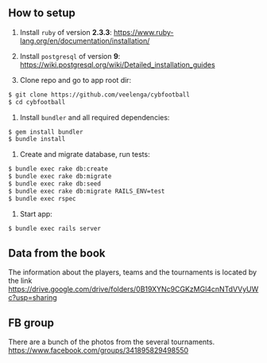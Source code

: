 ## How to setup

  1. Install `ruby` of version **2.3.3**: https://www.ruby-lang.org/en/documentation/installation/

  1. Install `postgresql` of version **9**: https://wiki.postgresql.org/wiki/Detailed_installation_guides

  1. Clone repo and go to app root dir:

  ```sh
  $ git clone https://github.com/veelenga/cybfootball
  $ cd cybfootball
  ```

  1. Install `bundler` and all required dependencies:

  ```sh
  $ gem install bundler
  $ bundle install
  ```

  1. Create and migrate database, run tests:

  ```sh
  $ bundle exec rake db:create
  $ bundle exec rake db:migrate
  $ bundle exec rake db:seed
  $ bundle exec rake db:migrate RAILS_ENV=test
  $ bundle exec rspec
  ```

  1. Start app:

  ```sh
  $ bundle exec rails server
  ```
## Data from the book
The information about the players, teams and the tournaments is located by the link
https://drive.google.com/drive/folders/0B19XYNc9CGKzMGl4cnNTdVVyUWc?usp=sharing

## FB group
There are a bunch of the photos from the several tournaments.
https://www.facebook.com/groups/341895829498550
